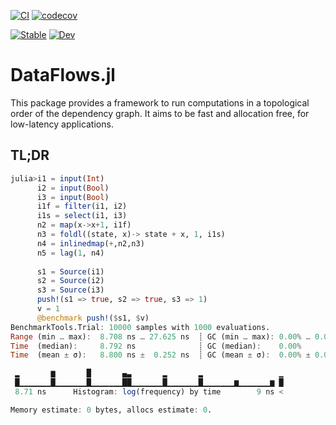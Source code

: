 [![CI](https://github.com/poncito/DataFlows.jl/workflows/CI/badge.svg)](https://github.com/poncito/DataFlows.jl/actions?query=workflow%3ACI)
[![codecov](https://codecov.io/gh/poncito/DataFlows.jl/branch/main/graph/badge.svg?token=DZ7SSICAG6)](https://codecov.io/gh/poncito/DataFlows.jl)

[![Stable](https://img.shields.io/badge/docs-stable-blue.svg)](https://poncito.github.io/DataFlows.jl/stable)
[![Dev](https://img.shields.io/badge/docs-dev-blue.svg)](https://poncito.github.io/DataFlows.jl/dev)

# DataFlows.jl

This package provides a framework to run computations in a topological order of the dependency graph.
It aims to be fast and allocation free, for low-latency applications.

## TL;DR

```julia
julia>i1 = input(Int)
      i2 = input(Bool)
      i3 = input(Bool)
      i1f = filter(i1, i2)
      i1s = select(i1, i3)
      n2 = map(x->x+1, i1f)
      n3 = foldl((state, x)-> state + x, 1, i1s)
      n4 = inlinedmap(+,n2,n3)
      n5 = lag(1, n4)
      
      s1 = Source(i1)
      s2 = Source(i2)
      s3 = Source(i3)
      push!(s1 => true, s2 => true, s3 => 1)
      v = 1
      @benchmark push!($s1, $v)
BenchmarkTools.Trial: 10000 samples with 1000 evaluations.                                      
Range (min … max):  8.708 ns … 27.625 ns  ┊ GC (min … max): 0.00% … 0.00%                      
Time  (median):     8.792 ns              ┊ GC (median):    0.00%                              
Time  (mean ± σ):   8.800 ns ±  0.252 ns  ┊ GC (mean ± σ):  0.00% ± 0.00%                      

 ▂       ▆       █       ▄▃       ▂       ▂                 ▁                                  
 █▁▁▁▁▁▁▁█▁▁▁▁▁▁▁█▁▁▁▁▁▁▁██▁▁▁▁▁▁▁█▁▁▁▁▁▁▁█▁▁▁▁▁▁▁▆▁▁▁▁▁▁▁▆ █                                  
 8.71 ns      Histogram: log(frequency) by time        9 ns <                                  

Memory estimate: 0 bytes, allocs estimate: 0.    
```
